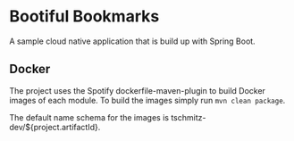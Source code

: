 # Bootiful Bookmarks
A sample cloud native application that is build up with Spring Boot.

## Docker
The project uses the Spotify dockerfile-maven-plugin to build Docker images of each module. To build the images simply 
run `mvn clean package`.

The default name schema for the images is tschmitz-dev/${project.artifactId}.


